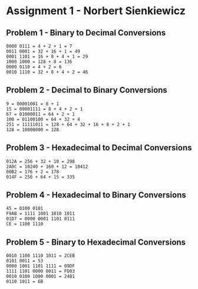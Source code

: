 # Assignment 1 - Norbert Sienkiewicz

## Problem 1 - Binary to Decimal Conversions

```
0000 0111 = 4 + 2 + 1 = 7  
0011 0001 = 32 + 16 + 1 = 49  
0001 1101 = 16 + 8 + 4 + 1 = 29  
1000 1000 = 128 + 8 = 136  
0000 0110 = 4 + 2 = 6  
0010 1110 = 32 + 8 + 4 + 2 = 46
```

## Problem 2 - Decimal to Binary Conversions

```
9 = 00001001 = 8 + 1  
15 = 00001111 = 8 + 4 + 2 + 1  
67 = 01000011 = 64 + 2 + 1  
100 = 01100100 = 64 + 32 + 4  
251 = 11111011 = 128 + 64 + 32 + 16 + 8 + 2 + 1  
128 = 10000000 = 128
```

## Problem 3 - Hexadecimal to Decimal Conversions

```
012A = 256 + 32 + 10 = 298  
2A0C = 10240 + 160 + 12 = 10412  
00B2 = 176 + 2 = 178  
014F = 256 + 64 + 15 = 335
```

## Problem 4 - Hexadecimal to Binary Conversions

```
45 = 0100 0101  
F9AB = 1111 1001 1010 1011  
01D7 = 0000 0001 1101 0111  
CE = 1100 1110
```

## Problem 5 - Binary to Hexadecimal Conversions

```
0010 1100 1110 1011 = 2CEB  
0101 0011 = 53  
0000 1001 1101 1111 = 09DF  
1111 1101 0000 0011 = FD03  
0010 0100 1000 0001 = 2481  
0110 1011 = 6B
```
